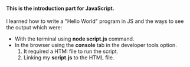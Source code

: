 #### This is the introduction part for JavaScript.

I learned how to write a "Hello World" program in JS and the ways to see the output which were:

- With the terminal using **node script.js** command.
- In the browser using the **console** tab in the developer tools option.
  1. It required a HTMl file to run the script.
  2. Linking my **script.js** to the HTML file.
